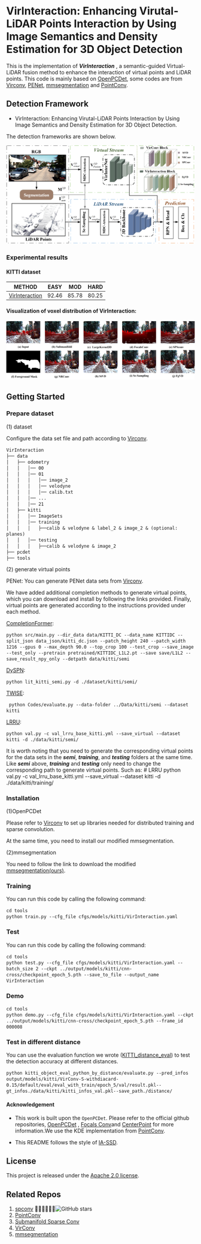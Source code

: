 # VirInteraction: Enhancing Virutal-LiDAR Points Interaction by Using Image Semantics and Density Estimation for 3D Object Detection

This is the implementation of ***VirInteraction*** ,  a semantic-guided Virtual-LiDAR fusion method to enhance the interaction of virtual points and LiDAR points. This code is mainly based on [OpenPCDet](https://github.com/open-mmlab/OpenPCDet), some codes are from [Virconv](https://github.com/hailanyi/TED), [PENet](https://github.com/JUGGHM/PENet_ICRA2021), [mmsegmentation](https://github.com/open-mmlab/mmsegmentation/tree/main) and [PointConv](https://github.com/DylanWusee/pointconv).

## Detection Framework

* VirInteraction: Enhancing Virutal-LiDAR Points Interaction by Using Image Semantics and Density Estimation for 3D Object Detection.

The detection frameworks are shown below.

![](./tools/image/total.png)

### Experimental results

#### KITTI dataset

| METHOD                                                        | EASY  | MOD   | HARD  |
| ------------------------------------------------------------- | ----- | ----- | ----- |
| [VirInteraction](tools/cfgs/models/kitti/VirInteraction.yaml) | 92.46 | 85.78 | 80.25 |

#### Visualization of voxel distribution of VirInteraction:

![loadingag1489](./tools/image/vision_difference.png)

## Getting Started

### Prepare dataset

(1) dataset

Configure the data set file and path according to [Virconv](Virconv.md).

```
VirInteraction
├── data
│   ├── odometry
│   │   │── 00
│   │   │── 01
│   │   │   │── image_2
│   │   │   │── velodyne
│   │   │   │── calib.txt
│   │   │── ...
│   │   │── 21
│   ├── kitti
│   │   │── ImageSets
│   │   │── training
│   │   │   ├──calib & velodyne & label_2 & image_2 & (optional: planes)
│   │   │── testing
│   │   │   ├──calib & velodyne & image_2
├── pcdet
├── tools
```

(2) generate virtual points

PENet: You can generate PENet data sets from [Virconv](Virconv.md).

We have added additional completion methods to generate virtual points, which you can download and install by following the links provided. Finally, virtual points are generated according to the instructions provided under each method.

[CompletionFormer](https://pan.baidu.com/s/1GfV_PK2YVpf0Myctp0YhDA?pwd=04if):

```
python src/main.py --dir_data data/KITTI_DC --data_name KITTIDC --split_json data_json/kitti_dc.json --patch_height 240 --patch_width 1216 --gpus 0 --max_depth 90.0 --top_crop 100 --test_crop --save_image --test_only --pretrain pretrained/KITTIDC_L1L2.pt --save save/L1L2 --save_result_npy_only --detpath data/kitti/semi
```

[DySPN](https://pan.baidu.com/s/1TdF1P1NlaCaKG42eRnBV9A?pwd=jk3a): 

```
python lit_kitti_semi.py -d ./dataset/kitti/semi/
```

[TWISE](https://pan.baidu.com/s/1kLyjNsJZieyovMpqT03FKQ?pwd=cpun): 

```
 python Codes/evaluate.py --data-folder ../Data/kitti/semi --dataset kitti
```

[LRRU](https://pan.baidu.com/s/1BC2q3rcWAImIauaVVufNbA?pwd=78xc): 

```
python val.py -c val_lrru_base_kitti.yml --save_virtual --dataset kitti -d ./data/kitti/semi/
```

It is worth noting that you need to generate the corresponding virtual points for the data sets in the ***semi***, ***training***, and ***testing*** folders at the same time.  Like ***semi*** above, ***training*** and ***testing*** only need to change the corresponding path to generate virtual points. Such as:
    # LRRU
    python val.py -c val_lrru_base_kitti.yml --save_virtual --dataset kitti -d ./data/kitti/training/

### Installation

(1)OpenPCDet

Please refer to [Virconv](Virconv.md) to set up libraries needed for distributed training and sparse convolution.

At the same time, you need to install our modified mmsegmentation.

(2)mmsegmentation

You need to follow the link to download the modified [mmsegmentation(ours)](https://pan.baidu.com/s/1XK4pPRe1LBsAjuknTF1wDQ?pwd=myrk).

### Training

You can run this code by calling the following command:

```
cd tools
python train.py --cfg_file cfgs/models/kitti/VirInteraction.yaml
```

### Test

You can run this code by calling the following command:

```
cd tools
python test.py --cfg_file cfgs/models/kitti/VirInteraction.yaml --batch_size 2 --ckpt ../output/models/kitti/cnn-cross/checkpoint_epoch_5.pth --save_to_file --output_name VirInteraction
```

### Demo

```
cd tools
python demo.py --cfg_file cfgs/models/kitti/VirInteraction.yaml --ckpt ../output/models/kitti/cnn-cross/checkpoint_epoch_5.pth --frame_id 000008
```

### Test in different distance

You can use the evaluation function we wrote ([KITTI_distance_eval](https://pan.baidu.com/s/1Xl3Dqn6moiIofulQ1pd-zw?pwd=quhw)) to test the detection accuracy at different distances.

```
python kitti_object_eval_python_by_distance/evaluate.py --pred_infos output/models/kitti/VirConv-S-withdiacard-0.15/default/eval/eval_with_train/epoch_5/val/result.pkl--gt_infos./data/kitti/kitti_infos_val.pkl--save_path./distance/
```

#### Acknowledgement

* This work is built upon the `OpenPCDet`. Please refer to the official github repositories, [OpenPCDet](https://github.com/open-mmlab/OpenPCDet) , [Focals Conv](https://github.com/dvlab-research/FocalsConv/tree/master)and [CenterPoint](https://github.com/tianweiy/CenterPoint) for more information.We use the KDE implementation from [PointConv](https://github.com/DylanWusee/pointconv).

* This README follows the style of [IA-SSD](https://github.com/yifanzhang713/IA-SSD).

## License

This project is released under the [Apache 2.0 license](LICENSE).

## Related Repos

1. [spconv](https://github.com/traveller59/spconv) ![GitHub stars](https://img.shields.io/github/stars/traveller59/spconv.svg?style=flat&label=Star)
2. [PointConv](https://github.com/DylanWusee/pointconv)
3. [Submanifold Sparse Conv](https://github.com/facebookresearch/SparseConvNet)
4. [VirConv](https://github.com/hailanyi/VirConv)
5. [mmsegmentation](https://github.com/open-mmlab/mmsegmentation/tree/main)

